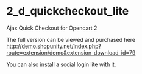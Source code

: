 # 2_d_quickcheckout_lite
Ajax Quick Checkout for Opencart 2

The full version can be viewed and purchased here http://demo.shopunity.net/index.php?route=extension/demo&extension_download_id=79

You can also install a social login lite with it.

